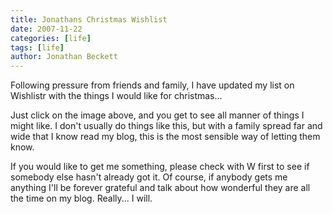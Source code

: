 ```yaml
---
title: Jonathans Christmas Wishlist
date: 2007-11-22
categories: [life]
tags: [life]
author: Jonathan Beckett
---
```


Following pressure from friends and family, I have updated my list on Wishlistr with the things I would like for christmas...

Just click on the image above, and you get to see all manner of things I might like. I don't usually do things like this, but with a family spread far and wide that I know read my blog, this is the most sensible way of letting them know.

If you would like to get me something, please check with W first to see if somebody else hasn't already got it. Of course, if anybody gets me anything I'll be forever grateful and talk about how wonderful they are all the time on my blog. Really... I will.